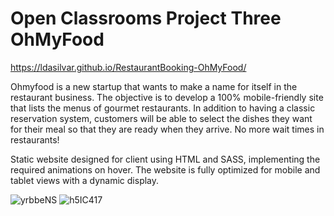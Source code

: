 # Open Classrooms Project Three OhMyFood

https://ldasilvar.github.io/RestaurantBooking-OhMyFood/

Ohmyfood is a new startup that wants to make a name for itself in the restaurant business. The objective is to develop a 100% mobile-friendly site that lists the menus of gourmet restaurants. In addition to having a classic reservation system, customers will be able to select the dishes they want for their meal so that they are ready when they arrive. No more wait times in restaurants!

Static website designed for client using HTML and SASS, implementing the required animations on hover. 
The website is fully optimized for mobile and tablet views with a dynamic display. 


![yrbbeNS](https://user-images.githubusercontent.com/102690372/213278625-3190dab5-84e5-4e30-991e-7fba299662bd.png)
![h5IC417](https://user-images.githubusercontent.com/102690372/213279252-35fbaf83-65b5-49cd-afd0-da335d30f7d7.png)

